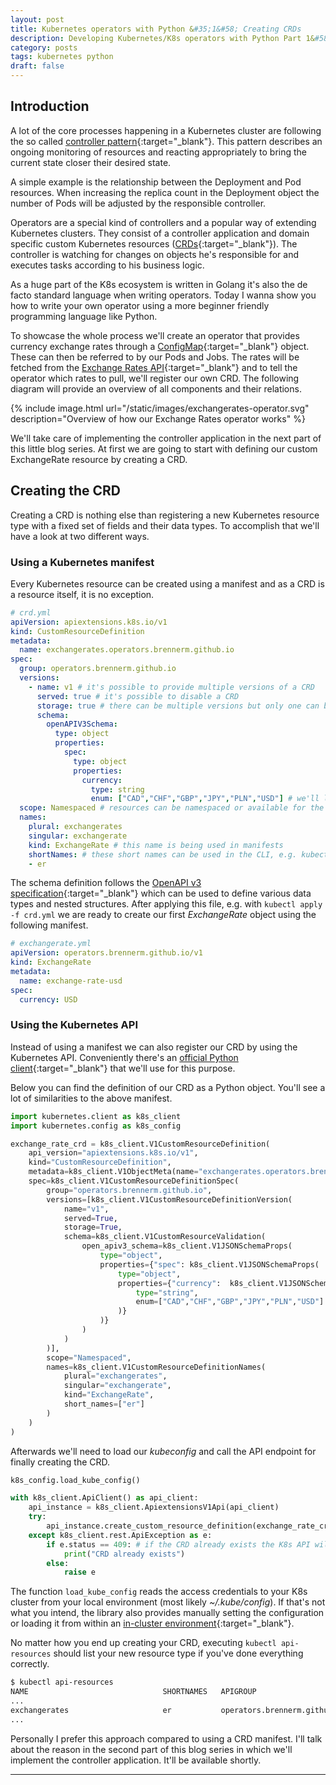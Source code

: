 ```yaml
---
layout: post
title: Kubernetes operators with Python &#35;1&#58; Creating CRDs
description: Developing Kubernetes/K8s operators with Python Part 1&#58; Creating CRDs using manifests and the Kubernetes API
category: posts
tags: kubernetes python
draft: false
---
```

## Introduction

A lot of the core processes happening in a Kubernetes cluster are following the so called [controller pattern](https://kubernetes.io/docs/concepts/architecture/controller/#controller-pattern){:target="_blank"}. This pattern describes an ongoing monitoring of resources and reacting appropriately to bring the current state closer their desired state.

A simple example is the relationship between the Deployment and Pod resources. When increasing the replica count in the Deployment object the number of Pods will be adjusted by the responsible controller.

Operators are a special kind of controllers and a popular way of extending Kubernetes clusters. They consist of a controller application and domain specific custom Kubernetes resources ([CRDs](https://kubernetes.io/docs/tasks/extend-kubernetes/custom-resources/custom-resource-definitions/){:target="_blank"}). The controller is watching for changes on objects he's responsible for and executes tasks according to his business logic.

As a huge part of the K8s ecosystem is written in Golang it's also the de facto standard language when writing operators. Today I wanna show you how to write your own operator using a more beginner friendly programming language like Python.

To showcase the whole process we'll create an operator that provides currency exchange rates through a [ConfigMap](https://kubernetes.io/docs/concepts/configuration/configmap/){:target="_blank"} object. These can then be referred to by our Pods and Jobs. The rates will be fetched from the [Exchange Rates API](https://exchangeratesapi.io/){:target="_blank"} and to tell the operator which rates to pull, we'll register our own CRD. The following diagram will provide an overview of all components and their relations.

{% include image.html url="/static/images/exchangerates-operator.svg" description="Overview of how our Exchange Rates operator works" %}

We'll take care of implementing the controller application in the next part of this little blog series. At first we are going to start with defining our custom ExchangeRate resource by creating a CRD.

## Creating the CRD

Creating a CRD is nothing else than registering a new Kubernetes resource type with a fixed set of fields and their data types. To accomplish that we'll have a look at two different ways.

### Using a Kubernetes manifest

Every Kubernetes resource can be created using a manifest and as a CRD is a resource itself, it is no exception.

```yaml
# crd.yml
apiVersion: apiextensions.k8s.io/v1
kind: CustomResourceDefinition
metadata:
  name: exchangerates.operators.brennerm.github.io
spec:
  group: operators.brennerm.github.io
  versions:
    - name: v1 # it's possible to provide multiple versions of a CRD
      served: true # it's possible to disable a CRD
      storage: true # there can be multiple versions but only one can be used to store the objects
      schema:
        openAPIV3Schema:
          type: object
          properties:
            spec:
              type: object
              properties:
                currency:
                  type: string
                  enum: ["CAD","CHF","GBP","JPY","PLN","USD"] # we'll limit the valid currencies to these
  scope: Namespaced # resources can be namespaced or available for the whole cluster
  names:
    plural: exchangerates
    singular: exchangerate
    kind: ExchangeRate # this name is being used in manifests
    shortNames: # these short names can be used in the CLI, e.g. kubectl get er
    - er
```

The schema definition follows the [OpenAPI v3 specification](https://swagger.io/docs/specification/data-models/){:target="_blank"} which can be used to define various data types and nested structures. After applying this file, e.g. with `kubectl apply -f crd.yml` we are ready to create our first _ExchangeRate_ object using the following manifest.

```yaml
# exchangerate.yml
apiVersion: operators.brennerm.github.io/v1
kind: ExchangeRate
metadata:
  name: exchange-rate-usd
spec:
  currency: USD
```

### Using the Kubernetes API

Instead of using a manifest we can also register our CRD by using the Kubernetes API. Conveniently there's an [official Python client](https://github.com/kubernetes-client/python){:target="_blank"} that we'll use for this purpose.

Below you can find the definition of our CRD as a Python object. You'll see a lot of similarities to the above manifest.

```python
import kubernetes.client as k8s_client
import kubernetes.config as k8s_config

exchange_rate_crd = k8s_client.V1CustomResourceDefinition(
    api_version="apiextensions.k8s.io/v1",
    kind="CustomResourceDefinition",
    metadata=k8s_client.V1ObjectMeta(name="exchangerates.operators.brennerm.github.io"),
    spec=k8s_client.V1CustomResourceDefinitionSpec(
        group="operators.brennerm.github.io",
        versions=[k8s_client.V1CustomResourceDefinitionVersion(
            name="v1",
            served=True,
            storage=True,
            schema=k8s_client.V1CustomResourceValidation(
                open_apiv3_schema=k8s_client.V1JSONSchemaProps(
                    type="object",
                    properties={"spec": k8s_client.V1JSONSchemaProps(
                        type="object",
                        properties={"currency":  k8s_client.V1JSONSchemaProps(
                            type="string",
                            enum=["CAD","CHF","GBP","JPY","PLN","USD"]
                        )}
                    )}
                )
            )
        )],
        scope="Namespaced",
        names=k8s_client.V1CustomResourceDefinitionNames(
            plural="exchangerates",
            singular="exchangerate",
            kind="ExchangeRate",
            short_names=["er"]
        )
    )
)
```

Afterwards we'll need to load our _kubeconfig_ and call the API endpoint for finally creating the CRD.

```python
k8s_config.load_kube_config()

with k8s_client.ApiClient() as api_client:
    api_instance = k8s_client.ApiextensionsV1Api(api_client)
    try:
        api_instance.create_custom_resource_definition(exchange_rate_crd)
    except k8s_client.rest.ApiException as e:
        if e.status == 409: # if the CRD already exists the K8s API will respond with a 409 Conflict
            print("CRD already exists")
        else:
            raise e

```

The function `load_kube_config` reads the access credentials to your K8s cluster from your local environment (most likely _~/.kube/config_). If that's not what you intend, the library also provides manually setting the configuration or loading it from within an [in-cluster environment](https://github.com/kubernetes-client/python-base/blob/b0021104307c99bac5b2a7e353df21d864f85809/config/incluster_config.py#L112){:target="_blank"}.

No matter how you end up creating your CRD, executing `kubectl api-resources` should list your new resource type if you've done everything correctly.

```bash
$ kubectl api-resources
NAME                              SHORTNAMES   APIGROUP                       NAMESPACED   KIND
...
exchangerates                     er           operators.brennerm.github.io   true         ExchangeRate
...
```

Personally I prefer this approach compared to using a CRD manifest. I'll talk about the reason in the second part of this blog series in which we'll implement the controller application. It'll be available shortly.

---
